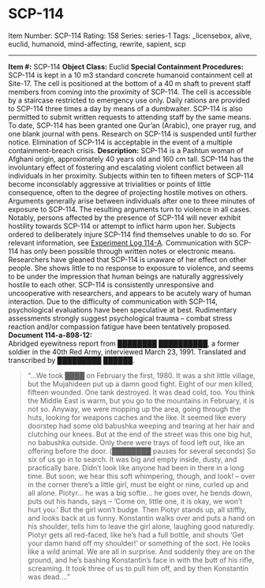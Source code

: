 # SCP-114
Item Number: SCP-114
Rating: 158
Series: series-1
Tags: _licensebox, alive, euclid, humanoid, mind-affecting, rewrite, sapient, scp

---

**Item #:** SCP-114
**Object Class:** Euclid
**Special Containment Procedures:** SCP-114 is kept in a 10 m3 standard concrete humanoid containment cell at Site-17. The cell is positioned at the bottom of a 40 m shaft to prevent staff members from coming into the proximity of SCP-114. The cell is accessible by a staircase restricted to emergency use only. Daily rations are provided to SCP-114 three times a day by means of a dumbwaiter. SCP-114 is also permitted to submit written requests to attending staff by the same means. To date, SCP-114 has been granted one Qur’an (Arabic), one prayer rug, and one blank journal with pens.
Research on SCP-114 is suspended until further notice. Elimination of SCP-114 is acceptable in the event of a multiple containment-breach crisis.
**Description:** SCP-114 is a Pashtun woman of Afghani origin, approximately 40 years old and 160 cm tall. SCP-114 has the involuntary effect of fostering and escalating violent conflict between all individuals in her proximity. Subjects within ten to fifteen meters of SCP-114 become inconsolably aggressive at trivialities or points of little consequence, often to the degree of projecting hostile motives on others. Arguments generally arise between individuals after one to three minutes of exposure to SCP-114. The resulting arguments turn to violence in all cases.
Notably, persons affected by the presence of SCP-114 will never exhibit hostility towards SCP-114 or attempt to inflict harm upon her. Subjects ordered to deliberately injure SCP-114 find themselves unable to do so. For relevant information, see [Experiment Log 114-A](/experiment-log-114-a).
Communication with SCP-114 has only been possible through written notes or electronic means. Researchers have gleaned that SCP-114 is unaware of her effect on other people. She shows little to no response to exposure to violence, and seems to be under the impression that human beings are naturally aggressively hostile to each other.
SCP-114 is consistently unresponsive and uncooperative with researchers, and appears to be acutely wary of human interaction. Due to the difficulty of communication with SCP-114, psychological evaluations have been speculative at best. Rudimentary assessments strongly suggest psychological trauma – combat stress reaction and/or compassion fatigue have been tentatively proposed.
**Document 114-a-898-12:**  
Abridged eyewitness report from ████████ ██████████, a former soldier in the 40th Red Army, interviewed March 23, 1991. Translated and transcribed by █████████ ██████.
> “…We took ████ on February the first, 1980. It was a shit little village, but the Mujahideen put up a damn good fight. Eight of our men killed, fifteen wounded. One tank destroyed. It was dead cold, too. You think the Middle East is warm, but you go to the mountains in February, it is not so. Anyway, we were mopping up the area, going through the huts, looking for weapons caches and the like. It seemed like every doorstep had some old babushka weeping and tearing at her hair and clutching our knees. But at the end of the street was this one big hut, no babushka outside. Only there were trays of food left out, like an offering before the door. (████████ pauses for several seconds) So six of us go in to search. It was big and empty inside, dusty, and practically bare. Didn’t look like anyone had been in there in a long time. But soon, we hear this soft whimpering, though, and look! – over in the corner there’s a little girl, must be eight or nine, curled up and all alone. Piotyr… he was a big softie… he goes over, he bends down, puts out his hands, says – ‘Come on, little one, it is okay, we won’t hurt you.’ But the girl won’t budge. Then Piotyr stands up, all stiffly, and looks back at us funny. Konstantin walks over and puts a hand on his shoulder, tells him to leave the girl alone, laughing good naturedly. Piotyr gets all red-faced, like he’s had a full bottle, and shouts ‘Get your damn hand off my shoulder!’ or something of the sort. He looks like a wild animal. We are all in surprise. And suddenly they are on the ground, and he’s bashing Konstantin’s face in with the butt of his rifle, screaming. It took three of us to pull him off, and by then Konstantin was dead….”
